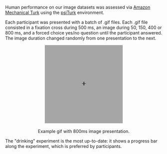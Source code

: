 Human performance on our image datasets was assessed via [Amazon Mechanical Turk](https://www.mturk.com/) using the [psiTurk](https://psiturk.org/) environment.

Each participant was presented with a batch of .gif files. Each .gif file consisted in a fixation cross during 500 ms, an image during 50, 150, 400 or 800 ms, and a forced choice yes/no question until the participant answered. The image duration changed randomly from one presentation to the next.

<div align="center">
  <img src="read_1.gif" height="250px" />
  <p>Example gif with 800ms image presentation.</p>
</div>

The "drinking" experiment is the most up-to-date: it shows a progress bar along the experiment, which is preferred by participants.
